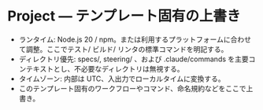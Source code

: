 # Project — テンプレート固有の上書き
- ランタイム: Node.js 20 / npm。または利用するプラットフォームに合わせて調整。ここでテスト/ ビルド/ リンタの標準コマンドを明記する。
- ディレクトリ優先: specs/, steering/ 、および .claude/commands を主要コンテキストとし、不必要なディレクトリは無視する。
- タイムゾーン: 内部は UTC、入出力でローカルタイムに変換する。
- このテンプレート固有のワークフローやコマンド、命名規約などをここで上書き。
